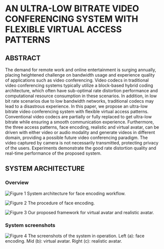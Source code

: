 # AN ULTRA-LOW BITRATE VIDEO CONFERENCING SYSTEM WITH FLEXIBLE VIRTUAL ACCESS PATTERNS

## ABSTRACT

The demand for remote work and online entertainment is surging annually, placing heightened challenge on bandwidth usage and experience quality of applications such as video conferencing. Video codecs in traditional video conferencing systems typically utilize a block-based hybrid coding architecture, which often have sub-optimal rate distortion performance and computational resource consumption in these scenarios. In addition, in low bit rate scenarios due to low bandwidth networks, traditional codecs may lead to a disastrous experience. In this paper, we propose an ultra-low bitrate video conferencing system with flexible virtual access patterns. Conventional video codecs are partially or fully replaced to get ultra-low bitrate while ensuring a smooth communication experience. Furthermore, the three access patterns, face encoding, realistic and virtual avatar, can be driven with either video or audio modality and generate videos in different domain, providing a possible future video conferencing paradigm. The video captured by camera is not necessarily transmitted, protecting privacy of the users. Experiments demonstrate the good rate distortion quality and real-time performance of the proposed system.

## SYSTEM ARCHITECTURE 

### Overview

![Figure 1 System architecture for face encoding workflow.](https://user-images.githubusercontent.com/14332930/166199816-ac94c4f0-4dc3-4094-b5b9-53ca88db6a84.png)

![Figure 2 The procedure of face encoding.](https://user-images.githubusercontent.com/14332930/166200078-b3b09a71-061e-4f81-b8bd-9fe45342041c.png)

![Figure 3 Our proposed framework for virtual avatar and realistic avatar.](https://user-images.githubusercontent.com/14332930/166200108-f216ac90-1275-441a-9773-17980002e295.png)

### System screenshots

![Figure 4 The screenshots of the system in operation. Left (a): face encoding. Mid (b): virtual avatar. Right (c): realistic avatar.](https://user-images.githubusercontent.com/14332930/166200183-c54817e8-b0df-4562-8c05-b3798b391cb7.png)
